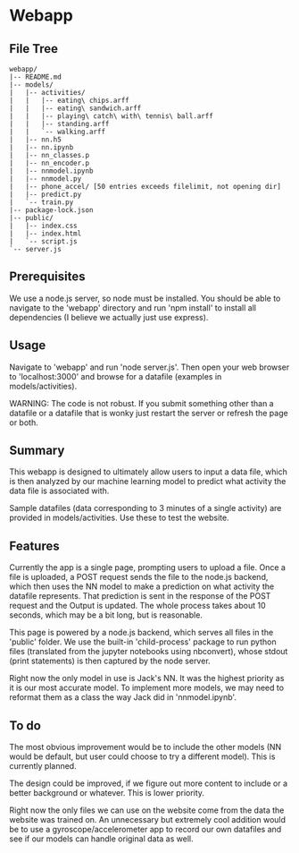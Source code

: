 # Webapp

## File Tree

```
webapp/
|-- README.md
|-- models/
|   |-- activities/
|   |   |-- eating\ chips.arff
|   |   |-- eating\ sandwich.arff
|   |   |-- playing\ catch\ with\ tennis\ ball.arff
|   |   |-- standing.arff
|   |   `-- walking.arff
|   |-- nn.h5
|   |-- nn.ipynb
|   |-- nn_classes.p
|   |-- nn_encoder.p
|   |-- nnmodel.ipynb
|   |-- nnmodel.py
|   |-- phone_accel/ [50 entries exceeds filelimit, not opening dir]
|   |-- predict.py
|   `-- train.py
|-- package-lock.json
|-- public/
|   |-- index.css
|   |-- index.html
|   `-- script.js
`-- server.js
```

## Prerequisites

We use a node.js server, so node must be installed. You should be able to navigate to the 'webapp' directory and run 'npm install' to install all dependencies (I believe we actually just use express).

## Usage

Navigate to 'webapp' and run 'node server.js'. Then open your web browser to 'localhost:3000' and browse for a datafile (examples in models/activities).

WARNING: The code is not robust. If you submit something other than a datafile or a datafile that is wonky just restart the server or refresh the page or both.

## Summary

This webapp is designed to ultimately allow users to input a data file, which is then analyzed by our machine learning model to predict what activity the data file is associated with.

Sample datafiles (data corresponding to 3 minutes of a single activity) are provided in models/activities. Use these to test the website.

## Features

Currently the app is a single page, prompting users to upload a file. Once a file is uploaded, a POST request sends the file to the node.js backend, which then uses the NN model to make a prediction on what activity the datafile represents. That prediction is sent in the response of the POST request and the Output is updated. The whole process takes about 10 seconds, which may be a bit long, but is reasonable.

This page is powered by a node.js backend, which serves all files in the 'public' folder. We use the built-in 'child-process' package to run python files (translated from the jupyter notebooks using nbconvert), whose stdout (print statements) is then captured by the node server. 

Right now the only model in use is Jack's NN. It was the highest priority as it is our most accurate model. To implement more models, we may need to reformat them as a class the way Jack did in 'nnmodel.ipynb'.

## To do

The most obvious improvement would be to include the other models (NN would be default, but user could choose to try a different model). This is currently planned.

The design could be improved, if we figure out more content to include or a better background or whatever. This is lower priority.

Right now the only files we can use on the website come from the data the website was trained on. An unnecessary but extremely cool addition would be to use a gyroscope/accelerometer app to record our own datafiles and see if our models can handle original data as well.
